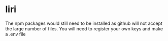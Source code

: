 # liri

The npm packages would still need to be installed as github will not accept the large number of files.    You will need to register your own keys and make a .env file
